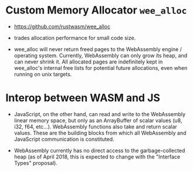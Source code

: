 # Custom Memory Allocator `wee_alloc`
- https://github.com/rustwasm/wee_alloc

- trades allocation performance for small code size. 

- wee_alloc will never return freed pages to the WebAssembly engine / operating system.
  Currently, WebAssembly can only grow its heap, and can never shrink it. All 
  allocated pages are indefinitely kept in wee_alloc's internal free lists for 
  potential future allocations, even when running on unix targets.    
 

# Interop between WASM and JS

- JavaScript, on the other hand, can read and write to the WebAssembly linear memory
  space, but only as an ArrayBuffer of scalar values (u8, i32, f64, etc...). 
  WebAssembly functions also take and return scalar values. These are the
  building blocks from which all WebAssembly and JavaScript communication is constituted.

- WebAssembly currently has no direct access to the garbage-collected heap (as of 
  April 2018, this is expected to change with the "Interface Types" proposal). 